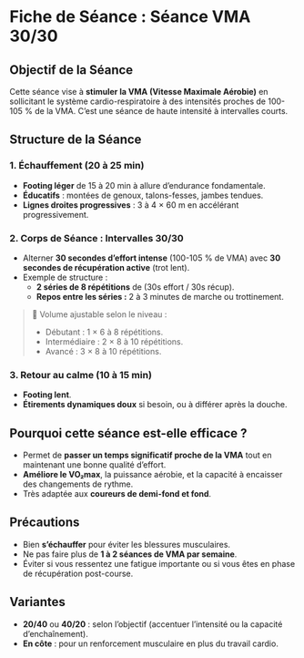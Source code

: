 # Fiche de Séance : Séance VMA 30/30

## Objectif de la Séance

Cette séance vise à **stimuler la VMA (Vitesse Maximale Aérobie)** en sollicitant le système cardio-respiratoire à des intensités proches de 100-105 % de la VMA. C’est une séance de haute intensité à intervalles courts.

## Structure de la Séance

### 1. Échauffement (20 à 25 min)
- **Footing léger** de 15 à 20 min à allure d’endurance fondamentale.
- **Éducatifs** : montées de genoux, talons-fesses, jambes tendues.
- **Lignes droites progressives** : 3 à 4 × 60 m en accélérant progressivement.

### 2. Corps de Séance : Intervalles 30/30
- Alterner **30 secondes d’effort intense** (100-105 % de VMA) avec **30 secondes de récupération active** (trot lent).
- Exemple de structure :
  - **2 séries de 8 répétitions** de (30s effort / 30s récup).
  - **Repos entre les séries :** 2 à 3 minutes de marche ou trottinement.

> 🔁 Volume ajustable selon le niveau :
> - Débutant : 1 × 6 à 8 répétitions.
> - Intermédiaire : 2 × 8 à 10 répétitions.
> - Avancé : 3 × 8 à 10 répétitions.

### 3. Retour au calme (10 à 15 min)
- **Footing lent**.
- **Étirements dynamiques doux** si besoin, ou à différer après la douche.

## Pourquoi cette séance est-elle efficace ?

- Permet de **passer un temps significatif proche de la VMA** tout en maintenant une bonne qualité d’effort.
- **Améliore le VO₂max**, la puissance aérobie, et la capacité à encaisser des changements de rythme.
- Très adaptée aux **coureurs de demi-fond et fond**.

## Précautions

- Bien **s’échauffer** pour éviter les blessures musculaires.
- Ne pas faire plus de **1 à 2 séances de VMA par semaine**.
- Éviter si vous ressentez une fatigue importante ou si vous êtes en phase de récupération post-course.

## Variantes

- **20/40** ou **40/20** : selon l’objectif (accentuer l’intensité ou la capacité d’enchaînement).
- **En côte** : pour un renforcement musculaire en plus du travail cardio.
